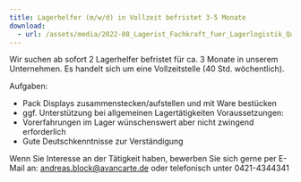 ```yaml
---
title: Lagerhelfer (m/w/d) in Vollzeit befristet 3-5 Monate
download: 
  - url: /assets/media/2022-08_Lagerist_Fachkraft_fuer_Lagerlogistik_Quereinsteiger.pdf
---
```

Wir suchen ab sofort 2 Lagerhelfer befristet für ca. 3 Monate in unserem Unternehmen. Es handelt sich um eine Vollzeitstelle (40 Std. wöchentlich).

Aufgaben:

- Pack Displays zusammenstecken/aufstellen und mit Ware bestücken
- ggf. Unterstützung bei allgemeinen Lagertätigkeiten Voraussetzungen:
- Vorerfahrungen im Lager wünschenswert aber nicht zwingend erforderlich
- Gute Deutschkenntnisse zur Verständigung

Wenn Sie Interesse an der Tätigkeit haben, bewerben Sie sich gerne per E-Mail an: <andreas.block@avancarte.de> oder telefonisch unter 0421-4344341

